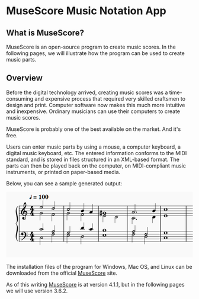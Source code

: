 # MuseScore Music Notation App

## What is MuseScore?

MuseScore is an open-source program to create music scores. In the following pages, we will illustrate how the program can be used to create music parts.

## Overview

Before the digital technology arrived, creating music scores was a time-consuming and expensive process that required very skilled craftsmen to design and print. Computer software now makes this much more intuitive and inexpensive. Ordinary musicians can use their computers to create music scores.

MuseScore is probably one of the best available on the market. And it's free.

Users can enter music parts by using a mouse, a computer keyboard, a digital music keyboard, etc. The entered information conforms to the MIDI standard, and is stored in files structured in an XML-based format. The parts can then be played back on the computer, on MIDI-compliant music instruments, or printed on paper-based media.

Below, you can see a sample generated output:

![A sample score](score-sample.png)

The installation files of the program for Windows, Mac OS, and Linux can be downloaded from the official [MuseScore](https://www.musescore.com) site.

As of this writing [MuseScore](https://musescore.org/) is at version 4.1.1, but in the following pages we will use version 3.6.2.
